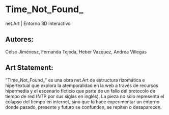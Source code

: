 # Time_Not_Found_
net.Art | Entorno 3D interactivo
## Autores:  
Celso Jiménesz, Fernanda Tejeda, Heber Vazquez, Andrea Villegas
## Art Statement:  
"Time_Not_Found_" es una obra net.Art de estructura rizomática e hipertextual que explora la atemporalidad en la web a través de recursos hipermedia y el escenario ficticio que parte de un fallo del protocolo de tiempo de red (NTP por sus siglas en inglés). La pieza no solo representa el colapso del tiempo en internet, sino que lo hace experimentar un entorno donde pasado, presente y futuro se confunden, se repiten o desaparecen. 
